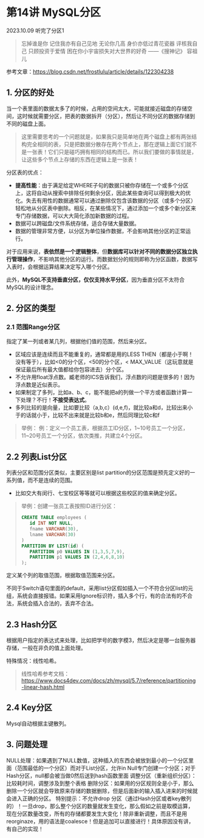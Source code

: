 # 第14讲 MySQL分区

2023.10.09 听完了分区1

> 忘掉谁是你 记住我亦有自己见地
无论你几高 身价亦低过青花瓷器
评核我自己 只顾投资于爱情
困在你小宇宙损失对大世界的好奇
> ——《搜神记》 容祖儿

参考文章：https://blog.csdn.net/frostlulu/article/details/122304238

## 1. 分区的好处

当一个表里面的数据太多了的时候，占用的空间太大，可能就接近磁盘的存储空间，这时候就需要分区，把表的数据拆开（分区），然后让不同分区的数据存储到不同的磁盘上面。

> 这里需要思考的一个问题就是，如果我只是简单地在两个磁盘上都有两张结构完全相同的表，只是把数据分散存在两个节点上，那在逻辑上面它们就不是一张表！它们只是碰巧拥有相同的结构而已。所以我们要做的事情就是，让这些多个节点上存储的东西在逻辑上是一张表！

分区表的优点：
- **提高性能**：由于满足给定WHERE子句的数据只被你存储在一个或多个分区上，这将自动从搜索中排除任何剩余分区，因此某些查询可以得到极大的优化。失去有用性的数据通常可以通过删除仅包含该数据的分区（或多个分区）轻松地从分区表中删除。相反，在某些情况下，通过添加一个或多个新分区来专门存储数据，可以大大简化添加新数据的过程。
- 数据可以跨磁盘/文件系统存储，适合存储大量数据。
- 数据的管理非常方便，以分区为单位操作数据，不会影响其他分区的正常运行。

对于应用来说，**表依然是一个逻辑整体**，但**数据库可以针对不同的数据分区独立执行管理操作**，不影响其他分区的运行。而数据划分的规则即称为分区函数，数据写入表时，会根据运算结果决定写入哪个分区。

此外，**MySQL不支持垂直分区，仅仅支持水平分区**，因为垂直分区不太符合MySQL的设计理念。

## 2. 分区的类型

### 2.1 范围Range分区

指定了某一列或者某几列，根据他们值的范围，然后来分区。

- 区域应该是连续而且不能重复的，通常都是用的LESS THEN（都是小于啊！没有等于），比如<0的分个区，<50的分个区，< MAX_VALUE（这玩意就是保证最后所有最大值都给你包容进去）分个区。
- 不允许用float浮点数。臧老师的ICS告诉我们，浮点数的问题是很多的！因为浮点数是近似表示。
- 如果制定了多列，比如a、b、c，能不能把a的列做一个平方或者函数计算一下处理？不行！**不接受表达式**。
- 多列比较的是向量，比如要比较（a,b,c）(d,e,f)，就比较a和d，比较出来小于的话就小于，比较不出来就是比较b和e，然后同理比较c和f

> 举例：
> 例：定义一个员工表，根据员工ID分区，1\~10号员工一个分区，11\~20号员工一个分区，依次类推，共建立4个分区。

## 2.2 列表List分区

列表分区和范围分区类似，主要区别是list partition的分区范围是预先定义好的一系列值，而不是连续的范围。
- 比如交大有闵行、七宝校区等等就可以根据这些校区的值来确定分区。

> 举例：创建一张员工表按照ID进行分区：
> ```sql
>CREATE TABLE employees (
>    id INT NOT NULL,
>    fname VARCHAR(30),
>    lname VARCHAR(30)
>)
>PARTITION BY LIST(id) (
>    PARTITION p0 VALUES IN (1,3,5,7,9),
>    PARTITION p1 VALUES IN (2,4,6,8,10)
>); 
>```


定义某个列的取值范围，根据取值范围来分区。

不同于Switch语句里面的default，采用list分区假如插入一个不符合分区list的元组，系统会直接报错。如果采用Ignore标识符，插入多个行，有的合法有的不合法，系统会插入合法的，丢弃不合法。

## 2.3 Hash分区

根据用户指定的表达式来处理，比如把学号的数字模3，然后决定是哪一台服务器存储，一般在非负的值上面处理。

特殊情况：线性哈希。

> 线性哈希参考文档：https://www.docs4dev.com/docs/zh/mysql/5.7/reference/partitioning-linear-hash.html

## 2.4 Key分区

Mysql自动根据主键散列。

## 3. 问题处理

NULL处理：如果遇到了NULL数值，这种插入的东西会被放到最小的一个分区里面（范围最低的一个分区）而对于List分区，允许in Null专门创建一个分区；对于Hash分区，null都会被当做0然后送到hash函数里面
调整分区（重新组织分区）：比较耗时间，调整涉及到整个表格
删除分区：如果用的分区规则全是小于，那么删除一个分区就会导致原来存储的数据删除，但是后面新的输入插入进来的时候就会进入正确的分区。
特别提示：不允许drop 分区（通过Hash分区或者key散列的）！一旦drop，那么整个分区的数量就发生变化，那么假如之前是取模运算，现在分区数量改变，所有的存储都要发生大变化！除非重新调整，而且不是用reorginaze，用的语法是coalesce！但是追加可以直接进行！具体原因没有讲，有自己的实现！